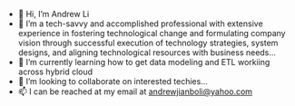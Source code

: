 - 👋 Hi, I’m Andrew Li
- 👀 I’m a tech-savvy and accomplished professional with extensive experience in fostering technological change and formulating company vision through successful execution of technology strategies, system designs, and aligning technological resources with business needs...
- 🌱 I’m currently learning how to get data modeling and ETL workiing across hybrid cloud 
- 💞️ I’m looking to collaborate on interested techies...
- 📫 I can be reached at my email at andrewjianboli@yahoo.com

<!---
andrewli1965/andrewli1965 is a ✨ special ✨ repository because its `README.md` (this file) appears on your GitHub profile.
You can click the Preview link to take a look at your changes.
--->
